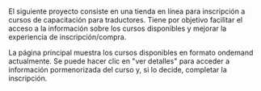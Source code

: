 #  

El siguiente proyecto consiste en una tienda en línea para inscripción a cursos de capacitación para traductores.
Tiene por objetivo facilitar el acceso a la información sobre los cursos disponibles y mejorar la experiencia de inscripción/compra.

La página principal muestra los cursos disponibles en formato ondemand actualmente. Se puede hacer clic en "ver detalles" para acceder a información pormenorizada del curso y, si lo decide, completar la inscripción.
